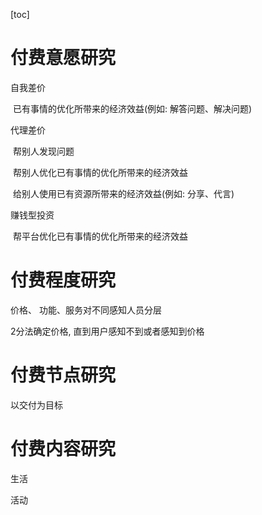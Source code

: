 [toc]

# 付费意愿研究

自我差价

​	已有事情的优化所带来的经济效益(例如: 解答问题、解决问题)

代理差价

​	帮别人发现问题

​	帮别人优化已有事情的优化所带来的经济效益

​	给别人使用已有资源所带来的经济效益(例如: 分享、代言)

赚钱型投资

​	帮平台优化已有事情的优化所带来的经济效益		

# 付费程度研究

价格、 功能、服务对不同感知人员分层

2分法确定价格, 直到用户感知不到或者感知到价格

# 付费节点研究

以交付为目标

# 付费内容研究

生活

活动


